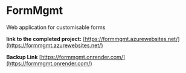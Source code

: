 # FormMgmt
Web application for customisable forms

**link to the completed project:** [https://formmgmt.azurewebsites.net/](https://formmgmt.azurewebsites.net/)

**Backup Link** [https://formmgmt.onrender.com/](https://formmgmt.onrender.com/)

